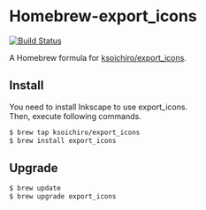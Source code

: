 # Homebrew-export_icons

[![Build Status](https://travis-ci.org/ksoichiro/homebrew-export_icons.svg)](https://travis-ci.org/ksoichiro/homebrew-export_icons)

A Homebrew formula for [ksoichiro/export_icons](https://github.com/ksoichiro/export_icons).

## Install

You need to install Inkscape to use export_icons.  
Then, execute following commands.

```sh
$ brew tap ksoichiro/export_icons
$ brew install export_icons
```

## Upgrade

```sh
$ brew update
$ brew upgrade export_icons
```
